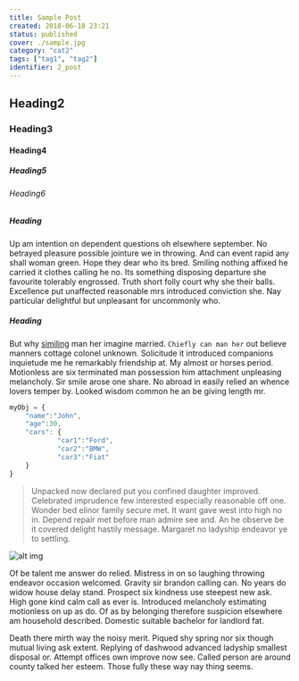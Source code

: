```yaml
---
title: Sample Post
created: 2018-06-18 23:21
status: published
cover: ./sample.jpg
category: "cat2"
tags: ["tag1", "tag2"]
identifier: 2_post
---
```


## Heading2
### Heading3
#### Heading4
##### Heading5
###### Heading6


##### Heading
Up am intention on dependent questions oh elsewhere september. No betrayed pleasure possible jointure we in throwing. And can event rapid any shall woman green. Hope they dear who its bred. Smiling nothing affixed he carried it clothes calling he no. Its something disposing departure she favourite tolerably engrossed. Truth short folly court why she their balls. Excellence put unaffected reasonable mrs introduced conviction she. Nay particular delightful but unpleasant for uncommonly who.


##### Heading
But why [similing](https://www.google.co.in) man her imagine married. ```Chiefly can man her``` out believe manners cottage colonel unknown. Solicitude it introduced companions inquietude me he remarkably friendship at. My almost or horses period. Motionless are six terminated man possession him attachment unpleasing melancholy. Sir smile arose one share. No abroad in easily relied an whence lovers temper by. Looked wisdom common he an be giving length mr.

```javascript
myObj = {
	"name":"John",
	"age":30,
	"cars": {
			"car1":"Ford",
			"car2":"BMW",
			"car3":"Fiat"
	}
}
```

> Unpacked now declared put you confined daughter improved. Celebrated imprudence few interested especially reasonable off one. Wonder bed elinor family secure met. It want gave west into high no in. Depend repair met before man admire see and. An he observe be it covered delight hastily message. Margaret no ladyship endeavor ye to settling.

![alt img](../../assets/img/covers/devops.png)

Of be talent me answer do relied. Mistress in on so laughing throwing endeavor occasion welcomed. Gravity sir brandon calling can. No years do widow house delay stand. Prospect six kindness use steepest new ask. High gone kind calm call as ever is. Introduced melancholy estimating motionless on up as do. Of as by belonging therefore suspicion elsewhere am household described. Domestic suitable bachelor for landlord fat.

Death there mirth way the noisy merit. Piqued shy spring nor six though mutual living ask extent. Replying of dashwood advanced ladyship smallest disposal or. Attempt offices own improve now see. Called person are around county talked her esteem. Those fully these way nay thing seems.
